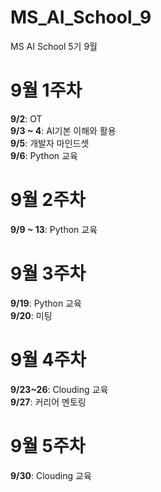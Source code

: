 # MS_AI_School_9
MS AI School 5기 9월

# 9월 1주차 <br>
**9/2**: OT <br>
**9/3 ~ 4**: AI기본 이해와 활용 <br>
**9/5**: 개발자 마인드셋<br>
**9/6**: Python 교육<br>

# 9월 2주차 <br>
**9/9 ~ 13**: Python 교육<br>

# 9월 3주차 <br>
**9/19**: Python 교육 <br>
**9/20**: 미팅

# 9월 4주차 <br>
**9/23~26**: Clouding 교육 <br>
**9/27**: 커리어 멘토링

# 9월 5주차 <br>
**9/30**: Clouding 교육 <br>

